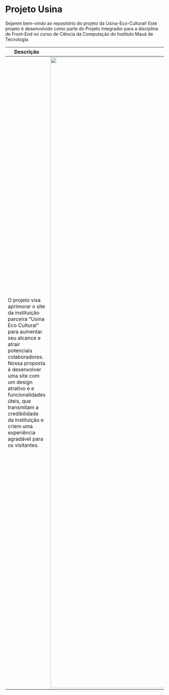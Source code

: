 # Projeto Usina
Sejamm bem-vindo ao repositório do projeto da Usina-Eco-Cultural! Este projeto é desenvolvido como parte do Projeto Integrador para a disciplina de Front-End no curso de Ciência da Computação do Instituto Mauá
de Tecnologia.

| Descrição | Imagem |
|-------------------------------------------------------------------------------------------------------------------------------------------------------------------------------------------------------------------------------------------------------------------------------------------------------------------------------------------------------------|-------------------------------------------|
| O projeto visa aprimorar o site da instituição parceira "Usina Eco Cultural" para aumentar seu alcance e atrair potenciais colaboradores. Nossa proposta é desenvolver uma site com um design atrativo e  e funcionalidades úteis, que transmitam a credibilidade da instituição e criem uma experiência agradável para os visitantes. | <img src="images/fachada_semeador.jpg" width="2000"/> |

